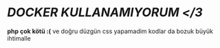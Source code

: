 # *DOCKER KULLANAMIYORUM </3*
**php çok kötü :(** ve doğru düzgün css yapamadim kodlar da bozuk büyük ihtimalle 
